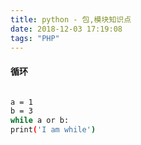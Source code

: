 ```yaml
---
title: python - 包,模块知识点
date: 2018-12-03 17:19:08
tags: "PHP"
---
```


#### 循环

```bash

a = 1
b = 3
while a or b:
print('I am while')

```

